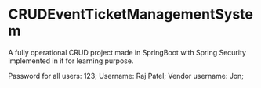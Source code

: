 # CRUDEventTicketManagementSystem
A fully operational CRUD project made in SpringBoot with Spring Security implemented in it for learning purpose.

Password for all users: 123;
Username: Raj Patel;
Vendor username: Jon;
